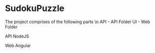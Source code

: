 # SudokuPuzzle

The project comprises of the following parts \n
  API - API Folder
  UI - Web Folder
  
  API
    NodeJS
    
  Web
    Angular
